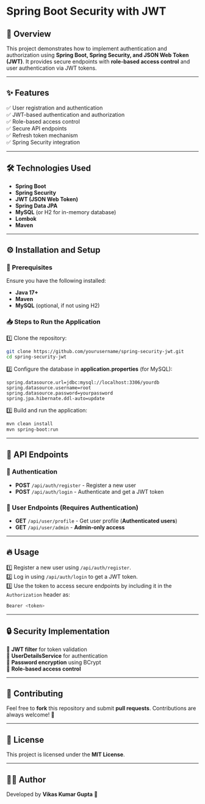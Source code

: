 # Spring Boot Security with JWT

## 🚀 Overview
This project demonstrates how to implement authentication and authorization using **Spring Boot, Spring Security, and JSON Web Token (JWT)**. It provides secure endpoints with **role-based access control** and user authentication via JWT tokens.

---

## ✨ Features
✅ User registration and authentication  
✅ JWT-based authentication and authorization  
✅ Role-based access control  
✅ Secure API endpoints  
✅ Refresh token mechanism  
✅ Spring Security integration  

---

## 🛠 Technologies Used
- **Spring Boot**
- **Spring Security**
- **JWT (JSON Web Token)**
- **Spring Data JPA**
- **MySQL** (or H2 for in-memory database)
- **Lombok**
- **Maven**

---

## ⚙️ Installation and Setup
### 📌 Prerequisites
Ensure you have the following installed:
- **Java 17+**
- **Maven**
- **MySQL** (optional, if not using H2)

### 📥 Steps to Run the Application
1️⃣ Clone the repository:
   ```sh
   git clone https://github.com/yourusername/spring-security-jwt.git
   cd spring-security-jwt
   ```
2️⃣ Configure the database in **application.properties** (for MySQL):
   ```properties
   spring.datasource.url=jdbc:mysql://localhost:3306/yourdb
   spring.datasource.username=root
   spring.datasource.password=yourpassword
   spring.jpa.hibernate.ddl-auto=update
   ```
3️⃣ Build and run the application:
   ```sh
   mvn clean install
   mvn spring-boot:run
   ```

---

## 📡 API Endpoints
### 🔐 Authentication
- **POST** `/api/auth/register` - Register a new user
- **POST** `/api/auth/login` - Authenticate and get a JWT token

### 👤 User Endpoints (Requires Authentication)
- **GET** `/api/user/profile` - Get user profile (**Authenticated users**)
- **GET** `/api/user/admin` - **Admin-only access**

---

## 🔥 Usage
1️⃣ Register a new user using `/api/auth/register`.  
2️⃣ Log in using `/api/auth/login` to get a JWT token.  
3️⃣ Use the token to access secure endpoints by including it in the `Authorization` header as:
   ```sh
   Bearer <token>
   ```

---

## 🔒 Security Implementation
🔹 **JWT filter** for token validation  
🔹 **UserDetailsService** for authentication  
🔹 **Password encryption** using BCrypt  
🔹 **Role-based access control**  

---

## 🤝 Contributing
Feel free to **fork** this repository and submit **pull requests**. Contributions are always welcome! 🎉

---

## 📜 License
This project is licensed under the **MIT License**.

---

## 👨‍💻 Author
Developed by **Vikas Kumar Gupta** 🚀


